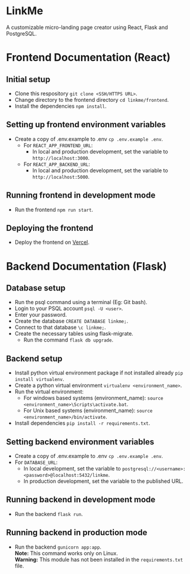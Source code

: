 # LinkMe

A customizable micro-landing page creator using React, Flask and PostgreSQL.

# Frontend Documentation (React)

## Initial setup

- Clone this respository `git clone <SSH/HTTPS URL>`.
- Change directory to the frontend directory `cd linkme/frontend`.
- Install the dependencies `npm install`.

## Setting up frontend environment variables

- Create a copy of .env.example to .env `cp .env.example .env`.
  - For `REACT_APP_FRONTEND_URL`:
    - In local and production development, set the variable to `http://localhost:3000`.
  - For `REACT_APP_BACKEND_URL`:
    - In local and production development, set the variable to `http://localhost:5000`.

## Running frontend in development mode

- Run the frontend `npm run start`.

## Deploying the frontend

- Deploy the frontend on [Vercel](https://vercel.com).

# Backend Documentation (Flask)

## Database setup

- Run the psql command using a terminal (Eg: Git bash).
- Login to your PSQL account `psql -U <user>`.
- Enter your password.
- Create the database `CREATE DATABASE linkme;`.
- Connect to that database `\c linkme;`.
- Create the necessary tables using flask-migrate.
  - Run the command `flask db upgrade`.

## Backend setup

- Install python virtual environment package if not installed already `pip install virtualenv`.
- Create a python virtual environment `virtualenv <environment_name>`.
- Run the virtual environment:
  - For windows based systems (environment_name): `source <environment_name>\Scripts\activate.bat`.
  - For Unix based systems (environment_name): `source <environment_name>/bin/activate`.
- Install dependencies `pip install -r requirements.txt`.

## Setting backend environment variables

- Create a copy of .env.example to .env `cp .env.example .env`.
- For `DATABASE_URL`:
  - In local development, set the variable to `postgresql://<username>:<password>@localhost:5432/linkme`.
  - In production development, set the variable to the published URL.

## Running backend in development mode

- Run the backend `flask run`.

## Running backend in production mode

- Run the backend `gunicorn app:app`. <br />**Note:** This command works only on Linux.
  <br />**Warning:** This module has not been installed in the `requirements.txt` file.
